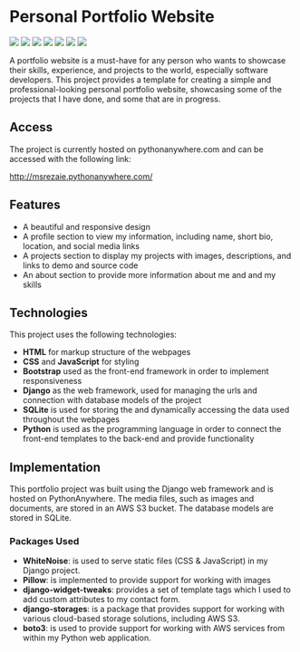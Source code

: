 # Personal Portfolio Website
![](https://img.shields.io/badge/Django-v4.1.5-blue?logo=Django&logoColor=white)
![](https://img.shields.io/badge/Python->=v3.8-blue?logo=python&logoColor=white)
![](https://img.shields.io/badge/Database-SQLite-blue?logo=SQLite&logoColor=white)
![](https://img.shields.io/badge/Bootstrap-v5.3.0-blue?logo=Bootstrap&logoColor=white)
![](https://img.shields.io/badge/Media%20Files-AWS%20S3-blue?logo=Amazon%20AWS&logoColor=white)
![](https://img.shields.io/badge/Hosting-PythonAnywhere-blue?)
[![](https://img.shields.io/badge/License-MIT-blue?/)](https://www.gnu.org/licenses/MIT)

A portfolio website is a must-have for any person who wants to showcase their skills, experience, and projects to the world, especially software developers. This project provides a template for creating a simple and professional-looking personal portfolio website, showcasing some of the projects that I have done, and some that are in progress.


## Access

The project is currently hosted on pythonanywhere.com and can be accessed with the following link:

http://msrezaie.pythonanywhere.com/


## Features

- A beautiful and responsive design
- A profile section to view my information, including name, short bio, location, and social media links
- A projects section to display my projects with images, descriptions, and links to demo and source code
- An about section to provide more information about me and and my skills


## Technologies
This project uses the following technologies:

- **HTML** for markup structure of the webpages
- **CSS** and **JavaScript** for styling
- **Bootstrap** used as the front-end framework in order to implement responsiveness
- **Django** as the web framework, used for managing the urls and connection with database models of the project
- **SQLite** is used for storing the and dynamically accessing the data used throughout the webpages
- **Python** is used as the programming language in order to connect the front-end templates to the back-end and provide functionality


## Implementation
This portfolio project was built using the Django web framework and is hosted on PythonAnywhere. The media files, such as images and documents, are stored in an AWS S3 bucket. The database models are stored in SQLite.

### Packages Used
- **WhiteNoise**: is used to serve static files (CSS & JavaScript) in my Django project.
- **Pillow**: is implemented to provide support for working with images
- **django-widget-tweaks**: provides a set of template tags which I used to add custom attributes to my contact form.
- **django-storages**: is a package that provides support for working with various cloud-based storage solutions, including AWS S3.
- **boto3**: is used to provide support for working with AWS services from within my Python web application.